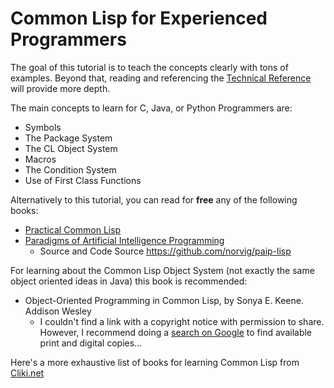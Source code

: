 # Common Lisp for Experienced Programmers

The goal of this tutorial is to teach the concepts clearly with tons of examples. Beyond that, reading and referencing the [Technical Reference](https://lisp-docs.github.io/cl-language-reference/) will provide more depth.

The main concepts to learn for C, Java, or Python Programmers are:

- Symbols
- The Package System
- The CL Object System
- Macros
- The Condition System
- Use of First Class Functions

Alternatively to this tutorial, you can read for **free** any of the following books:

- [Practical Common Lisp](https://gigamonkeys.com/book/)
- [Paradigms of Artificial Intelligence Programming](https://norvig.github.io/paip-lisp/#/)
  - Source and Code Source https://github.com/norvig/paip-lisp

For learning about the Common Lisp Object System (not exactly the same object oriented ideas in Java) this book is recommended:

- Object-Oriented Programming in Common Lisp, by Sonya E. Keene. Addison Wesley
  - I couldn't find a link with a copyright notice with permission to share. However, I recommend doing a [search on Google](https://www.google.com/search?q=+Sonya+E.+Keene%2C+Object-Oriented+Programming+in+Common+Lisp%2C+Addison+Wesley#ip=1) to find available print and digital copies...

Here's a more exhaustive list of books for learning Common Lisp from [Cliki.net](https://cliki.net/Lisp%20books)
